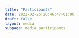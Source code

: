 ```yaml
---
title: "Participants"
date: 2022-02-26T20:46:47+01:00
draft: false
layout: media
subpage: media_participants
---
```

